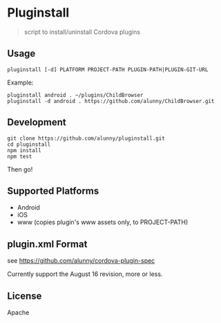 # Pluginstall

> script to install/uninstall Cordova plugins

## Usage

    pluginstall [-d] PLATFORM PROJECT-PATH PLUGIN-PATH|PLUGIN-GIT-URL

Example:

    pluginstall android . ~/plugins/ChildBrowser
    pluginstall -d android . https://github.com/alunny/ChildBrowser.git 

## Development

    git clone https://github.com/alunny/pluginstall.git
    cd pluginstall
    npm install
    npm test

Then go!

## Supported Platforms

* Android
* iOS
* www (copies plugin's www assets only, to PROJECT-PATH)

## plugin.xml Format

see https://github.com/alunny/cordova-plugin-spec

Currently support the August 16 revision, more or less.

## License

Apache
